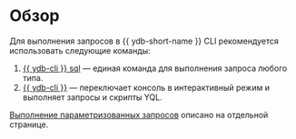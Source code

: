 # Обзор

Для выполнения запросов в {{ ydb-short-name }} CLI рекомендуется использовать следующие команды:

1. [{{ ydb-cli }} sql](sql.md) — единая команда для выполнения запроса любого типа.
2. [{{ ydb-cli }}](interactive-cli.md) — переключает консоль в интерактивный режим и выполняет запросы и скрипты YQL.

[Выполнение параметризованных запросов](parameterized-queries-cli.md) описано на отдельной странице.
